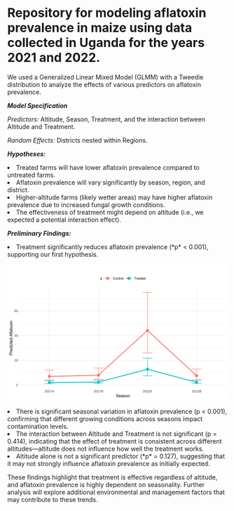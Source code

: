 ##
**<h1>Repository for modeling aflatoxin prevalence in maize using data collected in Uganda for the years 2021 and 2022.</h1>**

We used a Generalized Linear Mixed Model (GLMM) with a Tweedie distribution to analyze the effects of various predictors on aflatoxin prevalence.

***Model Specification***

*Predictors:* Altitude, Season, Treatment, and the interaction between Altitude and Treatment.

*Random Effects:* Districts nested within Regions.

***Hypotheses:***

<li>Treated farms will have lower aflatoxin prevalence compared to untreated farms.</li>
<li>Aflatoxin prevalence will vary significantly by season, region, and district.</li>
<li>Higher-altitude farms (likely wetter areas) may have higher aflatoxin prevalence due to increased fungal growth conditions.</li>
<li>The effectiveness of treatment might depend on altitude (i.e., we expected a potential interaction effect).</li>

***Preliminary Findings:***

<li>Treatment significantly reduces aflatoxin prevalence (*p* < 0.001), supporting our first hypothesis.</li>

![Predicted Aflatoxin in Maize](PredictedMaizeAffla_UG.png)

<li>There is significant seasonal variation in aflatoxin prevalence (p < 0.001), confirming that different growing conditions across seasons impact contamination levels.</li>
<li>The interaction between Altitude and Treatment is not significant (p = 0.414), indicating that the effect of treatment is consistent across different altitudes—altitude does not influence how well the treatment works.</li>
<li>Altitude alone is not a significant predictor (*p* = 0.127), suggesting that it may not strongly influence aflatoxin prevalence as initially expected.</li>

These findings highlight that treatment is effective regardless of altitude, and aflatoxin prevalence is highly dependent on seasonality. Further analysis will explore additional environmental and management factors that may contribute to these trends.

